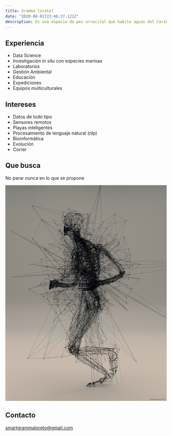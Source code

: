 ```yaml
---
title: Gramma loreto?
date: "2020-08-01T23:46:37.121Z"
description: Es una especie de pez arrecifal que habita aguas del Caribe colombiano.
---
```


## Experiencia

- Data Science
- Investigación *in situ* con especies marinas
- Laboratorios
- Gestión Ambiental
- Educación
- Expediciones
- Equipos multiculturales

## Intereses

- Datos de todo tipo
- Sensores remotos
- Playas inteligentes
- Procesamiento de lenguaje natural (nlp)
- Bioinformática
- Evolución
- Correr

## Que busca 

No parar nunca en lo que se propone

![](inteligence.gif)


## Contacto

smartgrammaloreto@gmail.com










